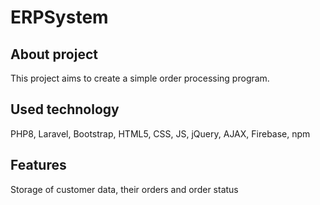 # ERPSystem
## About project
This project aims to create a simple order processing program.
## Used technology
PHP8,
Laravel,
Bootstrap,
HTML5,
CSS,
JS,
jQuery,
AJAX,
Firebase,
npm
## Features
Storage of customer data, their orders and order status
